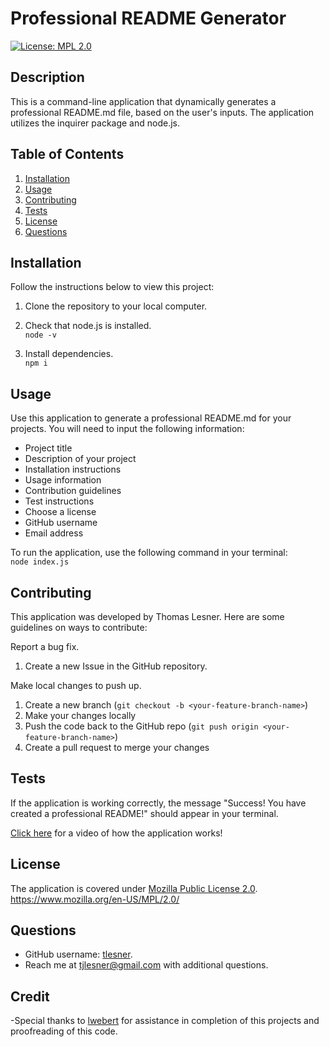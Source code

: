 # Professional README Generator

[![License: MPL 2.0](https://img.shields.io/badge/License-MPL_2.0-brightgreen.svg)](https://opensource.org/licenses/MPL-2.0)

## Description

This is a command-line application that dynamically generates a professional README.md file, based on the user's inputs. The application utilizes the inquirer package and node.js.

## Table of Contents

1. [Installation](#installation)
2. [Usage](#usage)
3. [Contributing](#contributing)
4. [Tests](#tests)
5. [License](#license)
6. [Questions](#questions)

## Installation

Follow the instructions below to view this project:

1. Clone the repository to your local computer.  

2. Check that node.js is installed.  
   `node -v`
3. Install dependencies.  
   `npm i`

## Usage

Use this application to generate a professional README.md for your projects. You will need to input the following information:

-   Project title
-   Description of your project
-   Installation instructions
-   Usage information
-   Contribution guidelines
-   Test instructions
-   Choose a license
-   GitHub username
-   Email address

To run the application, use the following command in your terminal:  
`node index.js`

## Contributing

This application was developed by Thomas Lesner. Here are some guidelines on ways to contribute:

Report a bug fix.

1. Create a new Issue in the GitHub repository.

Make local changes to push up.

1. Create a new branch (`git checkout -b <your-feature-branch-name>`)
2. Make your changes locally
3. Push the code back to the GitHub repo (`git push origin <your-feature-branch-name>`)
4. Create a pull request to merge your changes

## Tests

If the application is working correctly, the message "Success! You have created a professional README!" should appear in your terminal.

[Click here](https://app.screencastify.com/v2/manage/videos/xC2Jid49QYcOrVdMtBY0) for a video of how the application works!

## License

The application is covered under [Mozilla Public License 2.0](https://www.mozilla.org/en-US/MPL/2.0/).  
https://www.mozilla.org/en-US/MPL/2.0/

## Questions

-   GitHub username: [tlesner](https://github.com/tlesner).
-   Reach me at [tjlesner@gmail.com](tjlesner@gmail.com) with additional questions.

## Credit

-Special thanks to [lwebert](https://github.com/lwebert) for assistance in completion of this projects and proofreading of this code.

